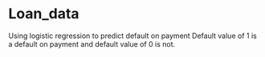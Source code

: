 # Loan_data
Using logistic regression to predict default on payment
Default value of 1 is a default on payment and default value of 0 is not.
